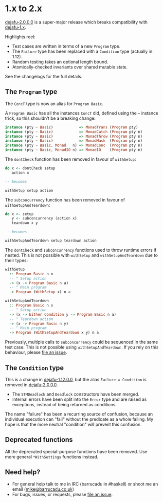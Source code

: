 1.x to 2.x
==========

[dejafu-2.0.0.0][] is a super-major release which breaks compatibility with
[dejafu-1.x][].

Highlights reel:

- Test cases are written in terms of a new `Program` type.
- The `Failure` type has been replaced with a `Condition` type (actually in
  1.12).
- Random testing takes an optional length bound.
- Atomically-checked invariants over shared mutable state.

See the changelogs for the full details.


The `Program` type
------------------

The `ConcT` type is now an alias for `Program Basic`.

A `Program Basic` has all the instances `ConcT` did, defined using the `~`
instance trick, so this shouldn't be a breaking change:

```haskell
instance (pty ~ Basic)            => MonadTrans (Program pty)
instance (pty ~ Basic)            => MonadCatch (Program pty n)
instance (pty ~ Basic)            => MonadThrow (Program pty n)
instance (pty ~ Basic)            => MonadMask  (Program pty n)
instance (pty ~ Basic, Monad   n) => MonadConc  (Program pty n)
instance (pty ~ Basic, MonadIO n) => MonadIO    (Program pty n)
```

The `dontCheck` function has been removed in favour of `withSetup`:

```haskell
do x <- dontCheck setup
   action x

-- becomes

withSetup setup action
```

The `subconcurrency` function has been removed in favour of
`withSetupAndTeardown`:

```haskell
do x <- setup
   y <- subconcurrency (action x)
   teardown x y

-- becomes

withSetupAndTeardown setup teardown action
```

The `dontCheck` and `subconcurrency` functions used to throw runtime errors if
nested.  This is not possible with `withSetup` and `withSetupAndTeardown` due to
their types:

```haskell
withSetup
  :: Program Basic n x
  -- ^ Setup action
  -> (x -> Program Basic n a)
  -- ^ Main program
  -> Program (WithSetup x) n a

withSetupAndTeardown
  :: Program Basic n x
  -- ^ Setup action
  -> (x -> Either Condition y -> Program Basic n a)
  -- ^ Teardown action
  -> (x -> Program Basic n y)
  -- ^ Main program
  -> Program (WithSetupAndTeardown x y) n a
```

Previously, multiple calls to `subconcurrency` could be sequenced in the same
test case.  This is not possible using `withSetupAndTeardown`.  If you rely on
this behaviour, please [file an issue][].


The `Condition` type
--------------------

This is a change in [dejafu-1.12.0.0][dejafu-1.x], but the alias `Failure =
Condition` is removed in [dejafu-2.0.0.0][].

- The `STMDeadlock` and `Deadlock` constructors have been merged.
- Internal errors have been split into the `Error` type and are raised as
  exceptions, instead of being returned as conditions.

The name "failure" has been a recurring source of confusion, because an
individual execution can "fail" without the predicate as a whole failing.  My
hope is that the more neutral "condition" will prevent this confusion.


Deprecated functions
--------------------

All the deprecated special-purpose functions have been removed.  Use more
general `*WithSettings` functions instead.


Need help?
----------

- For general help talk to me in IRC (barrucadu in #haskell) or shoot me an
  email (mike@barrucadu.co.uk)
- For bugs, issues, or requests, please [file an issue][].

[dejafu-2.0.0.0]: https://hackage.haskell.org/package/dejafu-2.0.0.0
[dejafu-1.x]: https://hackage.haskell.org/package/dejafu-1.12.0.0
[file an issue]: https://github.com/barrucadu/dejafu/issues/

